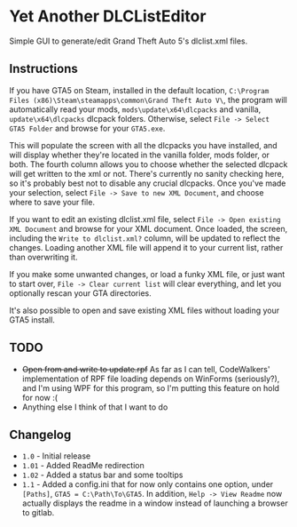 # Yet Another DLCListEditor #

Simple GUI to generate/edit Grand Theft Auto 5's dlclist.xml files.

## Instructions ##

If you have GTA5 on Steam, installed in the default location, `C:\Program Files (x86)\Steam\steamapps\common\Grand Theft Auto V\`,
the program will automatically read your mods, `mods\update\x64\dlcpacks` and vanilla, `update\x64\dlcpacks`
dlcpack folders. Otherwise, select `File -> Select GTA5 Folder` and browse for your `GTA5.exe`.

This will populate the screen with all the dlcpacks you have installed, and will display whether they're located
in the vanilla folder, mods folder, or both. The fourth column allows you to choose whether the selected dlcpack
will get written to the xml or not. There's currently no sanity checking here, so it's probably best not to disable
any crucial dlcpacks. Once you've made your selection, select `File -> Save to new XML Document`, and choose where to save your file.

If you want to edit an existing dlclist.xml file, select `File -> Open existing XML Document` and browse for your XML document.
Once loaded, the screen, including the `Write to dlclist.xml?` column, will be updated to reflect the changes.
Loading another XML file will append it to your current list, rather than overwriting it.

If you make some unwanted changes, or load a funky XML file, or just want to start over,
 `File -> Clear current list` will clear everything, and let you optionally rescan your GTA directories.

It's also possible to open and save existing XML files without loading your GTA5 install.

## TODO ##

* ~~Open from and write to update.rpf~~ As far as I can tell, CodeWalkers' implementation of RPF file loading
depends on WinForms (seriously?), and I'm using WPF for this program, so I'm putting this feature on hold for now :(
* Anything else I think of that I want to do

## Changelog ##

* `1.0` - Initial release
* `1.01` - Added ReadMe redirection
* `1.02` - Added a status bar and some tooltips
* `1.1` - Added a config.ini that for now only contains one option, under `[Paths]`, `GTA5 = C:\Path\To\GTA5`.
In addition, `Help -> View Readme` now actually displays the readme in a window instead of launching a browser to gitlab.

